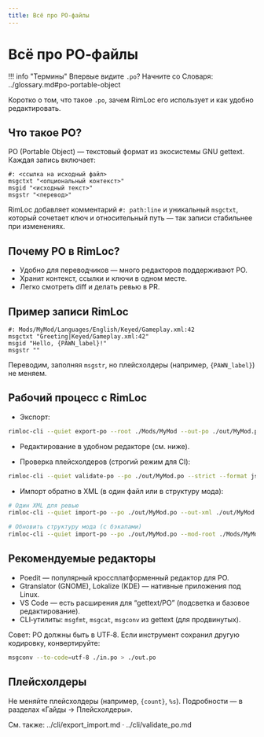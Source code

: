 ```yaml
---
title: Всё про PO‑файлы
---
```


# Всё про PO‑файлы

!!! info "Термины"
    Впервые видите `.po`? Начните со Словаря: ../glossary.md#po-portable-object

Коротко о том, что такое `.po`, зачем RimLoc его использует и как удобно редактировать.

## Что такое PO?

PO (Portable Object) — текстовый формат из экосистемы GNU gettext. Каждая запись включает:

```
#: <ссылка на исходный файл>
msgctxt "<опциональный контекст>"
msgid "<исходный текст>"
msgstr "<перевод>"
```

RimLoc добавляет комментарий `#: path:line` и уникальный `msgctxt`, который сочетает ключ и относительный путь — так записи стабильнее при изменениях.

## Почему PO в RimLoc?

- Удобно для переводчиков — много редакторов поддерживают PO.
- Хранит контекст, ссылки и ключи в одном месте.
- Легко смотреть diff и делать ревью в PR.

## Пример записи RimLoc

```
#: Mods/MyMod/Languages/English/Keyed/Gameplay.xml:42
msgctxt "Greeting|Keyed/Gameplay.xml:42"
msgid "Hello, {PAWN_label}!"
msgstr ""
```

Переводим, заполняя `msgstr`, но плейсхолдеры (например, `{PAWN_label}`) не меняем.

## Рабочий процесс с RimLoc

- Экспорт:

```bash
rimloc-cli --quiet export-po --root ./Mods/MyMod --out-po ./out/MyMod.po --lang ru
```

- Редактирование в удобном редакторе (см. ниже).

- Проверка плейсхолдеров (строгий режим для CI):

```bash
rimloc-cli --quiet validate-po --po ./out/MyMod.po --strict --format json | jq .
```

- Импорт обратно в XML (в один файл или в структуру мода):

```bash
# Один XML для ревью
rimloc-cli --quiet import-po --po ./out/MyMod.po --out-xml ./out/MyMod.ru.xml

# Обновить структуру мода (с бэкапами)
rimloc-cli --quiet import-po --po ./out/MyMod.po --mod-root ./Mods/MyMod --backup
```

## Рекомендуемые редакторы

- Poedit — популярный кроссплатформенный редактор для PO.
- Gtranslator (GNOME), Lokalize (KDE) — нативные приложения под Linux.
- VS Code — есть расширения для “gettext/PO” (подсветка и базовое редактирование).
- CLI‑утилиты: `msgfmt`, `msgcat`, `msgconv` из gettext (для продвинутых).

Совет: PO должны быть в UTF‑8. Если инструмент сохранил другую кодировку, конвертируйте:

```bash
msgconv --to-code=utf-8 ./in.po > ./out.po
```

## Плейсхолдеры

Не меняйте плейсхолдеры (например, `{count}`, `%s`). Подробности — в разделах «Гайды → Плейсхолдеры».

См. также: ../cli/export_import.md · ../cli/validate_po.md

